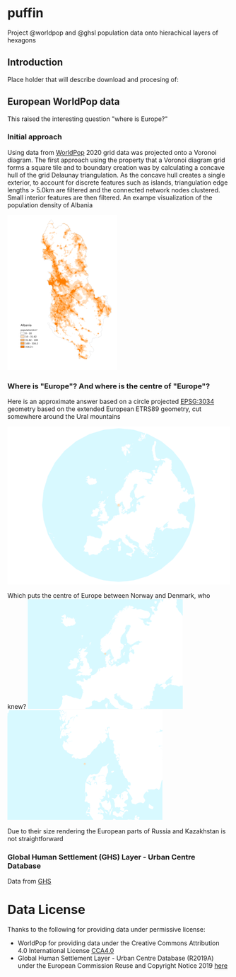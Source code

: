 # puffin
Project @worldpop and @ghsl population data onto hierachical layers of hexagons

## Introduction
Place holder that will describe download and procesing of:

## European WorldPop data

This raised the interesting question "where is Europe?"

### Initial approach

Using data from [WorldPop](https://www.worldpop.org/) 2020 grid data was projected onto a Voronoi diagram. The first approach using the property that a Voronoi diagram grid forms a square tile and to boundary creation was by calculating a concave hull of the grid Delaunay triangulation. As the concave hull creates a single exterior, to account for discrete features such as islands, triangulation edge lengths  > 5.0km are filtered and the connected network nodes clustered. Small interior features are then filtered. An exampe visualization of the population density of Albania

![here](https://github.com/anisotropi4/puffin/blob/main/images/albania-01.png "Bounded population density visualisation Albania")

### Where is "Europe"? And where is the centre of "Europe"?
Here is an approximate answer based on a circle projected [EPSG:3034](https://epsg.io/3034) geometry based on the extended European ETRS89 geometry, cut somewhere around the Ural mountains

![here](https://github.com/anisotropi4/puffin/blob/main/images/centre-europe-01.png "Bounded European geography")

Which puts the centre of Europe between Norway and Denmark, who knew?
![here](https://github.com/anisotropi4/puffin/blob/main/images/centre-europe-02.png "Bounded European geography centre point")
![here](https://github.com/anisotropi4/puffin/blob/main/images/centre-europe-03.png "Bounded European geography detailed centre point")

Due to their size rendering the European parts of Russia and Kazakhstan is not straightforward

### Global Human Settlement (GHS) Layer - Urban Centre Database

Data from [GHS](https://publications.jrc.ec.europa.eu/repository/handle/JRC115586)


# Data License
Thanks to the following for providing data under permissive license:

* WorldPop for providing data under the Creative Commons Attribution 4.0 International License [CCA4.0](http://creativecommons.org/licenses/by/4.0)
* Global Human Settlement Layer - Urban Centre Database (R2019A) under the European Commission Reuse and Copyright Notice 2019 [here](https://commission.europa.eu/legal-notice_en#copyright-notice)
